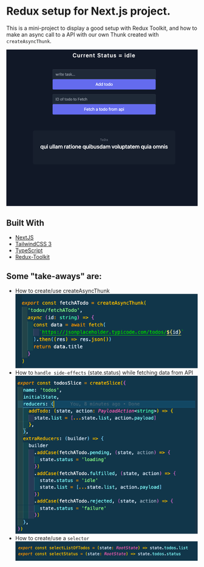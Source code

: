# Redux setup for Next.js project.

This is a mini-project to display a good setup with Redux Toolkit, and how to make an async call to a API with our own Thunk created with `createAsyncThunk`.

![alt text](./images/mainImage.png)

## Built With

- [NextJS](https://nextjs.org/)
- [TailwindCSS 3](https://tailwindcss.com/)
- [TypeScript](https://www.typescriptlang.org/)
- [Redux-Toolkit](https://redux-toolkit.js.org/)

## Some "take-aways" are:


- How to create/use createAsyncThunk
 ![Thunk](./images/thunk.png)
- How to `handle side-effects` (state.status) while fetching data from API
![Slice](./images/slice.png)
- How to create/use a `selector`
![Selector](./images/selector.png)

